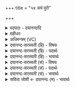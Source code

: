 +++
title = "५४ अयं पुरो"

+++
<details><summary>पदपाठः - दयानन्दादि</summary>

अ॒यम्। पु॒रः। भुवः॑। तस्य॑। प्रा॒णः। भौ॒वा॒य॒न इति॑ भौवऽआ॒य॒नः। व॒स॒न्तः॒। प्रा॒णा॒य॒न इति॑ प्राणऽआ॒य॒नः। गा॒य॒त्री। वा॒स॒न्ती। गा॒य॒त्र्यै। गा॒य॒त्रम्। गा॒य॒त्रात्। उ॒पा॒ꣳशुरित्यु॑पऽअ॒ꣳशुः। उ॒पा॒ꣳशोरित्यु॑पऽअ॒ꣳशोः। त्रि॒वृदिति॑ त्रि॒ऽवृत्। त्रि॒वृत॒ इति॑ त्रि॒ऽवृतः॑। र॒थ॒न्त॒रमिति॑ रथम्ऽत॒रम्। वसि॑ष्ठः। ऋषिः॑। प्र॒जाप॑तिगृहीत॒येति॑ प्र॒जाप॑तिऽगृहीतया। त्वया॑। प्रा॒णम्। गृ॒ह्णा॒मि॒। प्र॒जाभ्य॒ इति॑ प्र॒जाभ्यः॑। ५४।
</details>

<details><summary>महीधरः</summary>

म० एभिर्मन्त्रैस्तृतीयं दशकं दक्षिणश्रोणेरारभ्योपधेयम् । विश्वं करोति सर्वं सृजतीति विश्वकर्मा वायुरयं दक्षिणा दक्षिणस्यां दिशि आर्यावर्ताद्भूयो वाति तद्रूपां त्वां सा० । 'अयं वै वायुर्विश्वकर्मा योऽयं पवते एष हीदᳪं᳭ सर्वं करोति तद्यत्तमाह दक्षिणेति तस्मादेष दक्षिणैव भूयिष्ठं वाति तद्रूपमुपदधाति' । (८।१।१।७) इति श्रुतेः । तस्य विश्वकर्मणो ऽपत्यं मनोऽत एवं वैश्वकर्मणं विश्वकर्मण इदम् । 'तस्येदम्' (पा० ४ । ३ । १२०) इत्यण् ‘इनण्यनपत्ये' (पा. ६ । ४ । १६४) इति प्रकृत्या । मनोरूपां सा० । 'मनस्तस्माद्रूपाद्वायोर्निरमिमीत' (८।१।१।८) इति श्रुतेः । मनसोऽपत्यं ग्रीष्म ऋतुस्तद्रूपां सा० । 'ग्रीष्ममृतुं मनसो निरमिमीत' इति श्रुतेः । ग्रीष्मस्येयं ग्रैष्मी ग्रीष्मोत्पन्ना त्रिष्टुप् छन्दस्तद्रूपां सा० । 'त्रिष्टुभं छन्दो ग्रीष्मादृतोर्निरमिमीत' इति श्रुतेः। त्रिष्टुभ उत्पन्नं यत्स्वारं साम तद्रूपां सा० । 'त्रिष्टुभश्छन्दसः स्वारᳪं᳭साम निरमिमीत' इति श्रुतेः । स्वारात्साम्न उत्पन्नो योऽन्तर्यामो ग्रहस्तद्रूपां सा० । 'स्वारात्साम्नोऽन्तर्यामं ग्रहं निरमिमीत' इति श्रुतेः । अन्तर्यामादुत्पन्नो यः पञ्चदशस्तोमस्तद्रूपां सा० । 'अन्तर्यामाद्र्०हात्पञ्चदशᳪं᳭स्तोमं निरमिमीत' इति श्रुतेः। पञ्चदशात्स्तोमादुत्पन्नं यद्बृहत्पृष्ठं तद्रूपां सा० । 'पञ्चदशात्स्तोमाद्बृहत्पृष्ठं निर०' । भरद्वाज ऋषिः बिभर्तीति भरन् वाजमन्नं यः स भरद्वाजोऽन्नधर्ता मनः मनसि स्वस्थे अन्नादनेच्छोत्पत्तेः ऋषिः सचेतनो मनोरूपस्तद्रूपां सा० । 'मनो वै भरद्वाज ऋषिः अन्नं वाजो यो वै मनो बिभर्ति सोऽन्नं वाजं भरति तस्मान्मनो भरद्वाज ऋषिः' (८ । १।१ । ९) इति श्रुतेः । प्रजापतिगृहीतया धातृसृष्ट्या त्वयेष्टकया कृत्वा प्रजाभ्यो मनो गृह्णामि एभिर्दशमन्त्रैर्मन एव गृह्णामीत्यर्थः ॥ ५५ ॥  
षट्पञ्चाशी।
</details>

<details><summary>अधिमन्त्रम् (VC)</summary>

- प्राणा देवताः
- उशना ऋषिः
- स्वराड् ब्राह्मी जगती
- निषादः
</details>

<details><summary>दयानन्द-सरस्वती (हि) - विषयः</summary>

अब मनुष्यों को सृष्टि से कौन-कौन उपकार लेने चाहियें, यह विषय अगले मन्त्र में कहा है ॥
</details>

<details><summary>दयानन्द-सरस्वती (हि) - पदार्थः</summary>

पदार्थान्वयभाषाः -  हे स्त्रि ! जैसे (अयम्) यह (पुरो भुवः) प्रथम होनेवाला अग्नि है, (तस्य) उसका (भौवायनः) सिद्ध कारण से रचा हुआ (प्राणः) जीवन का हेतु प्राण (प्राणायनः) प्राणों की रचना का हेतु (वसन्तः) सुगन्धि आदि में बसाने हारा वसन्त ऋतु (वासन्ती) वसन्त ऋतु का जिस में व्याख्यान हो, वह (गायत्री) गाते हुए का रक्षक गायत्रीमन्त्रार्थ ईश्वर (गायत्र्यै) गायत्री मन्त्र का (गायत्रम्) गायत्री छन्द (गायत्रात्) गायत्री से (उपांशुः) समीप से ग्रहण किया जाय (उपांशोः) उस जप से (त्रिवृत्) कर्म, उपासना और ज्ञान के सहित वर्त्तमान फल (त्रिवृतः) उस तीन प्रकार के फल से (रथन्तरम्) रमणीय पदार्थों से तारने हारा सुख और (वसिष्ठः) अतिशय करके निवास का हेतु (ऋषिः) सुख प्राप्त कराने हारा विद्वान् (प्रजापतिगृहीतया) अपने सन्तानों के रक्षक पति को ग्रहण करनेवाली (त्वया) तेरे साथ (प्रजाभ्यः) सन्तानोत्पत्ति के लिये (प्राणम्) बलयुक्त जीवन का ग्रहण करते हैं, वैसे तेरे साथ मैं सन्तान होने के लिये बल का (गृह्णामि) ग्रहण करता हूँ ॥५४ ॥
</details>

<details><summary>दयानन्द-सरस्वती (हि) - भावार्थः</summary>

भावार्थभाषाः -  हे स्त्री-पुरुषो ! तुम को योग्य है कि अग्नि आदि पदार्थों को उपयोग में ला के परस्पर प्रीति के साथ अति विषयसेवा को छोड़ और सब संसार से बल का ग्रहण करके सन्तानों को उत्पन्न करो ॥५४ ॥
</details>

<details><summary>दयानन्द-सरस्वती (सं) - विषयः</summary>

अथ मनुष्यैः सृष्टेः सकाशात् के क उपकारा ग्राह्या इत्याह ॥
</details>

<details><summary>दयानन्द-सरस्वती (सं) - पदार्थः</summary>

पदार्थान्वयभाषाः -  हे स्त्रि ! यथाऽयं पुरो भुवोऽग्निस्तस्य भौवायनः प्राणः प्राणायनो वसन्तो वासन्ती गायत्री गायत्र्यै गायत्रं गायत्रादुपांशुरुपांशोस्त्रिवृत् त्रिवृतो रथन्तरं वसिष्ठ ऋषिश्च प्रजापतिगृहीतया त्वया सह प्रजाभ्यः प्राणं गृह्णामि तथा त्वया साकमहं प्रजाभ्यो बलं गृह्णामि ॥५४ ॥
</details>

<details><summary>दयानन्द-सरस्वती (सं) - भावार्थः</summary>

भावार्थभाषाः -  स्त्रीपुरुषा अग्न्यादिपदार्थानामुपयोगं कृत्वा परस्परं प्रीत्याऽतिविषयासक्तिं विहाय सर्वस्माज्जगतो बलं संगृह्य प्रजा उत्पाद्याः ॥५४ ॥
</details>

<details><summary>सविता जोशी ← दयानन्दः (म) - भावार्थः</summary>

भावार्थभाषाः -  हे स्त्री-पुरुषांनो ! अग्नी वगैरे पदार्थांना उपयोगात आणा. परस्पर प्रेमाने राहून अत्यंत विषयवासनेचा त्याग करून शक्तिमान बनून संताने उत्पन्न करा.
</details>